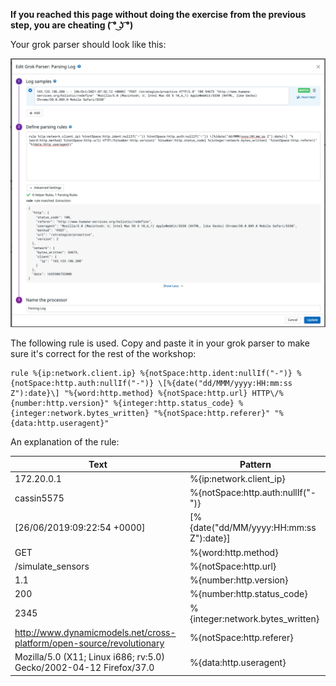 **If you reached this page without doing the exercise from the previous step, you are cheating ( ͡° ͜ʖ ͡°)**

Your grok parser should look like this:

![Grok config](https://raw.githubusercontent.com/l0k0ms/workshops/master/using-logs-to-improve-developer-productivity/images/grok-config.png)

The following rule is used. Copy and paste it in your grok parser to make sure it's correct for the rest of the workshop:

```text
rule %{ip:network.client.ip} %{notSpace:http.ident:nullIf("-")} %{notSpace:http.auth:nullIf("-")} \[%{date("dd/MMM/yyyy:HH:mm:ss Z"):date}\] "%{word:http.method} %{notSpace:http.url} HTTP\/%{number:http.version}" %{integer:http.status_code} %{integer:network.bytes_written} "%{notSpace:http.referer}" "%{data:http.useragent}"
```

An explanation of the rule:

| Text                                                                  | Pattern                                   |
| --------------------------------------------------------------------- | ----------------------------------------- |
| 172.20.0.1                                                            | %{ip:network.client_ip}                   |
| cassin5575                                                            | %{notSpace:http.auth:nullIf("-")}         |
| [26/06/2019:09:22:54 +0000]                                           | \[%{date("dd/MM/yyyy:HH:mm:ss Z"):date}\] |
| GET                                                                   | %{word:http.method}                       |
| /simulate_sensors                                                     | %{notSpace:http.url}                      |
| 1.1                                                                   | %{number:http.version}                    |
| 200                                                                   | %{number:http.status_code}                |
| 2345                                                                  | %{integer:network.bytes_written}          |
| http://www.dynamicmodels.net/cross-platform/open-source/revolutionary | %{notSpace:http.referer}                  |
| Mozilla/5.0 (X11; Linux i686; rv:5.0) Gecko/2002-04-12 Firefox/37.0   | %{data:http.useragent}                    |
